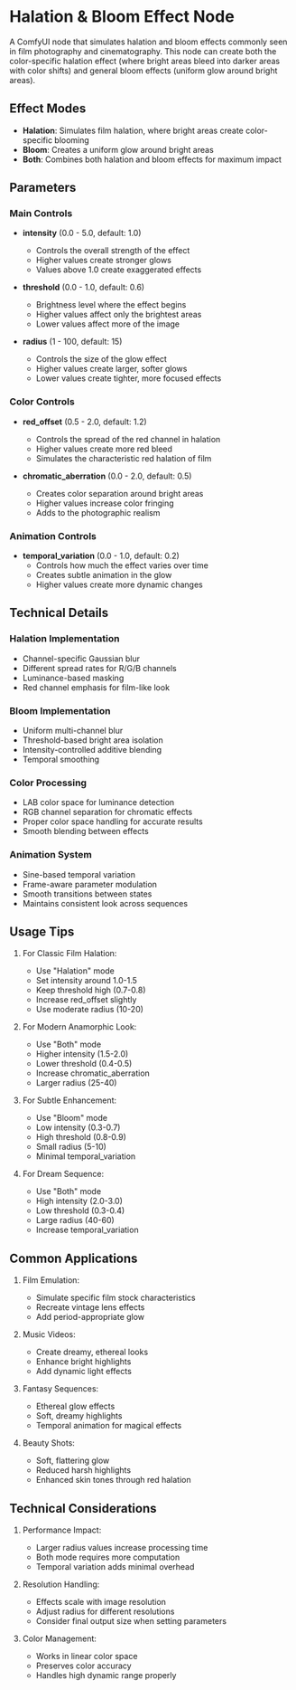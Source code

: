 # Halation & Bloom Effect Node

A ComfyUI node that simulates halation and bloom effects commonly seen in film photography and cinematography. This node can create both the color-specific halation effect (where bright areas bleed into darker areas with color shifts) and general bloom effects (uniform glow around bright areas).

## Effect Modes

- **Halation**: Simulates film halation, where bright areas create color-specific blooming
- **Bloom**: Creates a uniform glow around bright areas
- **Both**: Combines both halation and bloom effects for maximum impact

## Parameters

### Main Controls

- **intensity** (0.0 - 5.0, default: 1.0)
  - Controls the overall strength of the effect
  - Higher values create stronger glows
  - Values above 1.0 create exaggerated effects

- **threshold** (0.0 - 1.0, default: 0.6)
  - Brightness level where the effect begins
  - Higher values affect only the brightest areas
  - Lower values affect more of the image

- **radius** (1 - 100, default: 15)
  - Controls the size of the glow effect
  - Higher values create larger, softer glows
  - Lower values create tighter, more focused effects

### Color Controls

- **red_offset** (0.5 - 2.0, default: 1.2)
  - Controls the spread of the red channel in halation
  - Higher values create more red bleed
  - Simulates the characteristic red halation of film

- **chromatic_aberration** (0.0 - 2.0, default: 0.5)
  - Creates color separation around bright areas
  - Higher values increase color fringing
  - Adds to the photographic realism

### Animation Controls

- **temporal_variation** (0.0 - 1.0, default: 0.2)
  - Controls how much the effect varies over time
  - Creates subtle animation in the glow
  - Higher values create more dynamic changes

## Technical Details

### Halation Implementation
- Channel-specific Gaussian blur
- Different spread rates for R/G/B channels
- Luminance-based masking
- Red channel emphasis for film-like look

### Bloom Implementation
- Uniform multi-channel blur
- Threshold-based bright area isolation
- Intensity-controlled additive blending
- Temporal smoothing

### Color Processing
- LAB color space for luminance detection
- RGB channel separation for chromatic effects
- Proper color space handling for accurate results
- Smooth blending between effects

### Animation System
- Sine-based temporal variation
- Frame-aware parameter modulation
- Smooth transitions between states
- Maintains consistent look across sequences

## Usage Tips

1. For Classic Film Halation:
   - Use "Halation" mode
   - Set intensity around 1.0-1.5
   - Keep threshold high (0.7-0.8)
   - Increase red_offset slightly
   - Use moderate radius (10-20)

2. For Modern Anamorphic Look:
   - Use "Both" mode
   - Higher intensity (1.5-2.0)
   - Lower threshold (0.4-0.5)
   - Increase chromatic_aberration
   - Larger radius (25-40)

3. For Subtle Enhancement:
   - Use "Bloom" mode
   - Low intensity (0.3-0.7)
   - High threshold (0.8-0.9)
   - Small radius (5-10)
   - Minimal temporal_variation

4. For Dream Sequence:
   - Use "Both" mode
   - High intensity (2.0-3.0)
   - Low threshold (0.3-0.4)
   - Large radius (40-60)
   - Increase temporal_variation

## Common Applications

1. Film Emulation:
   - Simulate specific film stock characteristics
   - Recreate vintage lens effects
   - Add period-appropriate glow

2. Music Videos:
   - Create dreamy, ethereal looks
   - Enhance bright highlights
   - Add dynamic light effects

3. Fantasy Sequences:
   - Ethereal glow effects
   - Soft, dreamy highlights
   - Temporal animation for magical effects

4. Beauty Shots:
   - Soft, flattering glow
   - Reduced harsh highlights
   - Enhanced skin tones through red halation

## Technical Considerations

1. Performance Impact:
   - Larger radius values increase processing time
   - Both mode requires more computation
   - Temporal variation adds minimal overhead

2. Resolution Handling:
   - Effects scale with image resolution
   - Adjust radius for different resolutions
   - Consider final output size when setting parameters

3. Color Management:
   - Works in linear color space
   - Preserves color accuracy
   - Handles high dynamic range properly
